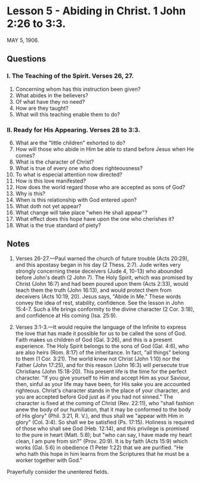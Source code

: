 # Lesson 5 - Abiding in Christ. 1 John 2:26 to 3:3.

MAY 5, 1906.

## Questions

### I. The Teaching of the Spirit. Verses 26, 27.

1. Concerning whom has this instruction been given?
2. What abides in the believers?
3. Of what have they no need?
4. How are they taught?
5. What will this teaching enable them to do?

### II. Ready for His Appearing. Verses 28 to 3:3.

6. What are the "little children" exhorted to do?
7. How will those who abide in Him be able to stand before Jesus when He comes?
8. What is the character of Christ?
9. What is true of every one who does righteousness?
10. To what is especial attention now directed?
11. How is this love manifested?
12. How does the world regard those who are accepted as sons of God?
13. Why is this?
14. When is this relationship with God entered upon?
15. What doth not yet appear?
16. What change will take place "when He shall appear"?
17. What effect does this hope have upon the one who cherishes it?
18. What is the true standard of piety?

## Notes

1. Verses 26-27.—Paul warned the church of future trouble (Acts 20:29), and this apostasy began in his day (2 Thess. 2:7). Jude writes very strongly concerning these deceivers (Jude 4, 10-13) who abounded before John's death (2 John 7). The Holy Spirit, which was promised by Christ (John 16:7) and had been poured upon them (Acts 2:33), would teach them the truth (John 16:13), and would protect them from deceivers (Acts 10:19, 20). Jesus says, "Abide in Me." These words convey the idea of rest, stability, confidence. See the lesson in John 15:4-7. Such a life brings conformity to the divine character (2 Cor. 3:18), and confidence at His coming (Isa. 25:9).

2. Verses 3:1-3.—It would require the language of the Infinite to express the love that has made it possible for us to be called the sons of God. Faith makes us children of God (Gal. 3:26), and this is a present experience. The Holy Spirit belongs to the sons of God (Gal. 4:6), who are also heirs (Rom. 8:17) of the inheritance. In fact, "all things" belong to them (1 Cor. 3:21). The world knew not Christ (John 1:10) nor the Father (John 17:25), and for this reason (John 16:3) will persecute true Christians (John 15:18-20). This present life is the time for the perfect character. "If you give yourself to Him and accept Him as your Saviour, then, sinful as your life may have been, for His sake you are accounted righteous. Christ's character stands in the place of your character, and you are accepted before God just as if you had not sinned." The character is fixed at the coming of Christ (Rev. 22:11), who "shall fashion anew the body of our humiliation, that it may be conformed to the body of His glory" (Phil. 3:21, R. V.), and thus shall we "appear with Him in glory" (Col. 3:4). So shall we be satisfied (Ps. 17:15). Holiness is required of those who shall see God (Heb. 12:14), and this privilege is promised to the pure in heart (Matt. 5:8); but "who can say, I have made my heart clean, I am pure from sin?" (Prov. 20:9). It is by faith (Acts 15:9) which works (Gal. 5:6) in obedience (1 Peter 1:22) that we are purified. "He who hath this hope in him learns from the Scriptures that he must be a worker together with God."

Prayerfully consider the unentered fields.